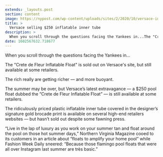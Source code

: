 ```yaml
--- 
extends: _layouts.post 
section: content 
image: https://nypost.com/wp-content/uploads/sites/2/2020/10/versace-inner-tube-pool-1.jpg?quality=90&strip=all&w=1200 
title: > 
  Versace selling $250 inflatable inner tube 
description: > 
  When you scroll through the questions facing the Yankees in...The "Crete de Fleur Inflatable Float" is sold out on Versace's site, but still available at some retailers.The rich really are getting richer — and more buoyant.The summer may be over, but Versace’s latest extravagance — a $250 pool float dubbed the “Crete de Fleur Inflatable Float” — is still available at some retailers.The ridiculously priced plastic inflatable inner tube covered in the designer’s signature gold brocade print is available on several high-end retailers websites — but hasn’t sold out despite some fawning press. 
date: 1602567632.718677 
--- 
```

When you scroll through the questions facing the Yankees in...

The "Crete de Fleur Inflatable Float" is sold out on Versace's site, but still available at some retailers.

The rich really are getting richer — and more buoyant.

The summer may be over, but Versace’s latest extravagance — a $250 pool float dubbed the “Crete de Fleur Inflatable Float” — is still available at some retailers.

The ridiculously priced plastic inflatable inner tube covered in the designer’s signature gold brocade print is available on several high-end retailers websites — but hasn’t sold out despite some fawning press.

“Live in the lap of luxury as you work on your summer tan and float around the pool on those hot summer days,” Northern Virginia Magazine cooed to its customers in an article about “floats to amplify your home pool” while Fashion Week Daily sneered: “Because those flamingo pool floats that were all over Instagram last summer are très basic.”